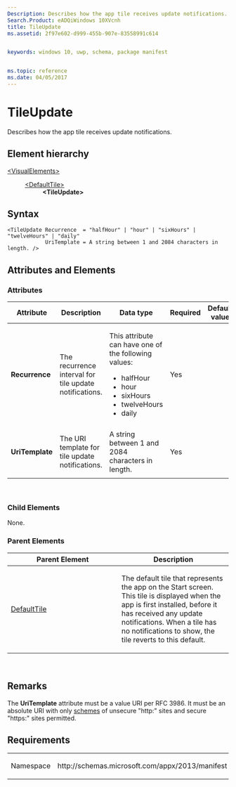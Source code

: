 ```yaml
---
Description: Describes how the app tile receives update notifications.
Search.Product: eADQiWindows 10XVcnh
title: TileUpdate
ms.assetid: 2f97e602-d999-455b-907e-83558991c614


keywords: windows 10, uwp, schema, package manifest


ms.topic: reference
ms.date: 04/05/2017
---
```


# TileUpdate

Describes how the app tile receives update notifications.

## Element hierarchy

<dl>
<dt><a href="element-visualelements.md">&lt;VisualElements&gt;</a></dt>
<dd>
<dl>
<dt><a href="element-defaulttile.md">&lt;DefaultTile&gt;</a></dt>
<dd><b>&lt;TileUpdate&gt;</b></dd>
</dl>
</dd>
</dl>

## Syntax

``` syntax
<TileUpdate Recurrence  = "halfHour" | "hour" | "sixHours" | "twelveHours" | "daily"
            UriTemplate = A string between 1 and 2084 characters in length. />
```

## Attributes and Elements


### Attributes

<table>
<colgroup>
<col width="20%" />
<col width="20%" />
<col width="20%" />
<col width="20%" />
<col width="20%" />
</colgroup>
<thead>
<tr class="header">
<th>Attribute</th>
<th>Description</th>
<th>Data type</th>
<th>Required</th>
<th>Default value</th>
</tr>
</thead>
<tbody>
<tr class="odd">
<td><strong>Recurrence</strong></td>
<td><p>The recurrence interval for tile update notifications.</p></td>
<td><p>This attribute can have one of the following values:</p>
<ul>
<li>halfHour</li>
<li>hour</li>
<li>sixHours</li>
<li>twelveHours</li>
<li>daily</li>
</ul></td>
<td>Yes</td>
<td></td>
</tr>
<tr class="even">
<td><strong>UriTemplate</strong></td>
<td><p>The URI template for tile update notifications.</p></td>
<td>A string between 1 and 2084 characters in length.</td>
<td>Yes</td>
<td></td>
</tr>
</tbody>
</table>

 

### Child Elements

None.

### Parent Elements

<table>
<colgroup>
<col width="50%" />
<col width="50%" />
</colgroup>
<thead>
<tr class="header">
<th>Parent Element</th>
<th>Description</th>
</tr>
</thead>
<tbody>
<tr class="odd">
<td><a href="element-defaulttile.md">DefaultTile</a> </td>
<td><p>The default tile that represents the app on the Start screen. This tile is displayed when the app is first installed, before it has received any update notifications. When a tile has no notifications to show, the tile reverts to this default.</p></td>
</tr>
</tbody>
</table>

 

## Remarks

The **UriTemplate** attribute must be a value URI per RFC 3986. It must be an absolute URI with only [schemes](https://docs.microsoft.com/windows/uwp/launch-resume/launch-maps-app) of unsecure "http:" sites and secure "https:" sites permitted.

## Requirements

<table>
<colgroup>
<col width="50%" />
<col width="50%" />
</colgroup>
<tbody>
<tr class="odd">
<td><p>Namespace</p></td>
<td><p>http://schemas.microsoft.com/appx/2013/manifest</p></td>
</tr>
</tbody>
</table>

 

 



